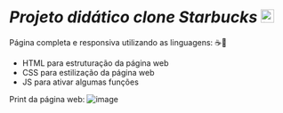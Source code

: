 # *Projeto didático clone Starbucks* <img width="24" alt="image" src="https://github.com/user-attachments/assets/362d1a31-99de-4505-b997-7daa7c55c916">


Página completa e responsiva utilizando as linguagens: ☕🍦
- HTML para estruturação da página web
- CSS para estilização da página web
- JS para ativar algumas funções

Print da página web:
![image](https://github.com/user-attachments/assets/5ac6cca0-a726-4070-9696-a068ab72c9aa)

